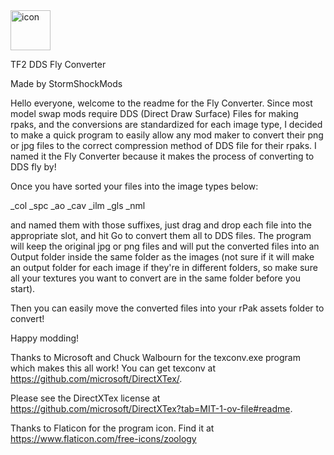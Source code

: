 <img width="64" height="64" alt="icon" src="https://github.com/user-attachments/assets/6146b319-53d3-4074-b49b-59066d059f62" />


TF2 DDS Fly Converter

Made by StormShockMods

Hello everyone, welcome to the readme for the Fly Converter. Since most model swap mods
require DDS (Direct Draw Surface) Files for making rpaks, and the conversions are standardized for each image type, I 
decided to make a quick program to easily allow any mod maker to convert their png or jpg files to the
correct compression method of DDS file for their rpaks. I named it the Fly Converter because it makes the process of converting to DDS fly by!

Once you have sorted your files into the image types below:

_col
_spc
_ao
_cav
_ilm
_gls
_nml

and named them with those suffixes, just drag and drop each file into the appropriate slot,
and hit Go to convert them all to DDS files. The program will keep the original jpg or png files
and will put the converted files into an Output folder inside the same folder as the images (not sure if it will make an output folder for each image
if they're in different folders, so make sure all your textures you want to convert are in the same folder before you start).

Then you can easily move the converted files into your rPak assets folder to convert!

Happy modding!

Thanks to Microsoft and Chuck Walbourn for the texconv.exe program which makes this all work!
You can get texconv at https://github.com/microsoft/DirectXTex/. 

Please see the DirectXTex license at
https://github.com/microsoft/DirectXTex?tab=MIT-1-ov-file#readme.

Thanks to Flaticon for the program icon. Find it at https://www.flaticon.com/free-icons/zoology
